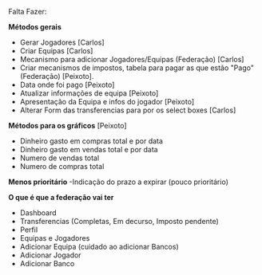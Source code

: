 Falta Fazer:

**Métodos gerais**

- Gerar Jogadores [Carlos]
- Criar Equipas [Carlos]
- Mecanismo para adicionar Jogadores/Equipas (Federação) [Carlos]
- Criar mecanismos de impostos, tabela para pagar as que estão "Pago" (Federação) [Peixoto]. 
- Data onde foi pago [Peixoto]
- Atualizar informações de equipa [Peixoto]
- Apresentação da Equipa e infos do jogador [Peixoto]
- Alterar Form das transferencias para por os select boxes [Carlos]

**Métodos para os gráficos** [Peixoto]

- Dinheiro gasto em compras total e por data
- Dinheiro gasto em vendas total e por data
- Numero de vendas total
- Numero de compras total

**Menos prioritário**
-Indicação do prazo a expirar (pouco prioritário)


**O que é que a federação vai ter**

- Dashboard
- Transferencias (Completas, Em decurso, Imposto pendente)
- Perfil
- Equipas e Jogadores
- Adicionar Equipa (cuidado ao adicionar Bancos)
- Adicionar Jogador
- Adicionar Banco
